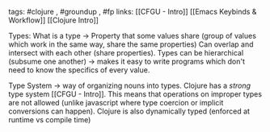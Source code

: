 tags: #clojure , #groundup , #fp 
links: [[CFGU - Intro]] [[Emacs Keybinds & Workflow]] [[Clojure Intro]]

Types:
What is a type -> Property that some values share (group of values which work in the same way, share the same properties)
Can overlap and intersect with each other (share properties). Types can be hierarchical (subsume one another) -> makes it easy to write programs which don't need to know the specifics of every value.

Type System -> way of organizing nouns into types.
Clojure has a *strong* type system [[CFGU - Intro]]. This means that operations on improper types are not allowed (unlike javascript where type coercion or implicit conversions can happen). Clojure is also dynamically typed (enforced at runtime vs compile time)